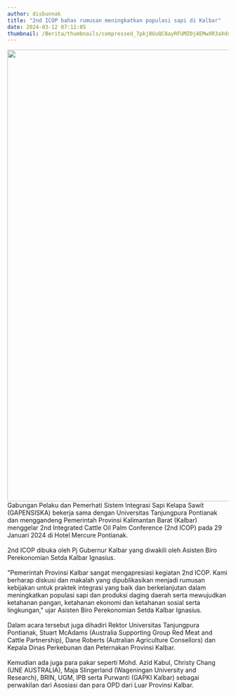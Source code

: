 ```yaml
---
author: disbunnak
title: "2nd ICOP bahas rumusan meningkatkan populasi sapi di Kalbar"
date: 2024-03-12 07:11:05
thumbnail: /Berita/thumbnails/compressed_7pkj8UuQC8ayRFUMZ0j4EMwXR3aXddO8I6Cf7zgo.jpg
---
```

<p><img src="/images/q4ey0bFmqWE44rgLuQkf.jpeg" alt="" width="1366" height="1025" />Gabungan Pelaku dan Pemerhati Sistem Integrasi Sapi Kelapa Sawit (<span class="nanospell-typo" data-cke-bogus="true">GAPENSISKA</span>) bekerja sama dengan Universitas <span class="nanospell-typo" data-cke-bogus="true">Tanjungpura</span> Pontianak dan menggandeng Pemerintah Provinsi Kalimantan Barat (Kalbar) menggelar 2nd <span class="nanospell-typo" data-cke-bogus="true">Integrated</span> <span class="nanospell-typo" data-cke-bogus="true">Cattle</span> Oil <span class="nanospell-typo" data-cke-bogus="true">Palm</span> <span class="nanospell-typo" data-cke-bogus="true">Conference</span> (2nd <span class="nanospell-typo" data-cke-bogus="true">ICOP</span>) pada 29 Januari 2024 di Hotel <span class="nanospell-typo" data-cke-bogus="true">Mercure</span> Pontianak.<br /><br />2nd <span class="nanospell-typo" data-cke-bogus="true">ICOP</span> dibuka oleh Pj Gubernur Kalbar yang diwakili oleh Asisten Biro Perekonomian Setda Kalbar <span class="nanospell-typo" data-cke-bogus="true">Ignasius</span>.<br /><br />"Pemerintah Provinsi Kalbar sangat mengapresiasi kegiatan 2nd <span class="nanospell-typo" data-cke-bogus="true">ICOP</span>. Kami berharap diskusi dan makalah yang dipublikasikan menjadi rumusan kebijakan untuk praktek integrasi yang baik dan berkelanjutan dalam meningkatkan populasi sapi dan produksi daging daerah serta mewujudkan ketahanan pangan, ketahanan ekonomi dan ketahanan sosial serta lingkungan," ujar Asisten Biro Perekonomian Setda Kalbar <span class="nanospell-typo" data-cke-bogus="true">Ignasius</span>.<br /><br />Dalam acara tersebut juga dihadiri Rektor Universitas <span class="nanospell-typo" data-cke-bogus="true">Tanjungpura</span> Pontianak, <span class="nanospell-typo" data-cke-bogus="true">Stuart</span> <span class="nanospell-typo" data-cke-bogus="true">McAdams</span> (Australia <span class="nanospell-typo" data-cke-bogus="true">Supporting</span> <span class="nanospell-typo" data-cke-bogus="true">Group</span> Red <span class="nanospell-typo" data-cke-bogus="true">Meat</span> <span class="nanospell-typo" data-cke-bogus="true">and</span> <span class="nanospell-typo" data-cke-bogus="true">Cattle</span> <span class="nanospell-typo" data-cke-bogus="true">Partnership</span>), <span class="nanospell-typo" data-cke-bogus="true">Dane</span> <span class="nanospell-typo" data-cke-bogus="true">Roberts</span> (<span class="nanospell-typo" data-cke-bogus="true">Autralian</span> <span class="nanospell-typo" data-cke-bogus="true">Agriculture</span> <span class="nanospell-typo" data-cke-bogus="true">Consellors</span>) dan Kepala Dinas Perkebunan dan Peternakan Provinsi Kalbar.<br /><br />Kemudian ada juga para pakar seperti <span class="nanospell-typo" data-cke-bogus="true">Mohd</span>. <span class="nanospell-typo" data-cke-bogus="true">Azid</span> Kabul, <span class="nanospell-typo" data-cke-bogus="true">Christy</span> <span class="nanospell-typo" data-cke-bogus="true">Chang</span> (<span class="nanospell-typo" data-cke-bogus="true">UNE</span> AUSTRALIA), <span class="nanospell-typo" data-cke-bogus="true">Maja</span> <span class="nanospell-typo" data-cke-bogus="true">Slingerland</span> (<span class="nanospell-typo" data-cke-bogus="true">Wageningan</span> <span class="nanospell-typo" data-cke-bogus="true">University</span> <span class="nanospell-typo" data-cke-bogus="true">and</span> <span class="nanospell-typo" data-cke-bogus="true">Research</span>), BRIN, UGM, <span class="nanospell-typo" data-cke-bogus="true">IPB</span> serta <span class="nanospell-typo" data-cke-bogus="true">Purwanti</span> (<span class="nanospell-typo" data-cke-bogus="true">GAPKI</span> Kalbar) sebagai perwakilan dari Asosiasi dan para <span class="nanospell-typo" data-cke-bogus="true">OPD</span> dari Luar Provinsi Kalbar.</p>